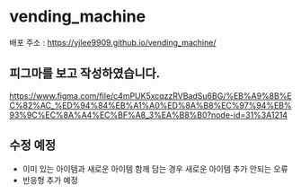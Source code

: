 # vending_machine

배포 주소 : https://yjlee9909.github.io/vending_machine/

## 피그마를 보고 작성하였습니다.

https://www.figma.com/file/c4mPUK5xcqzzRVBadSu6BG/%EB%A9%8B%EC%82%AC_%ED%94%84%EB%A1%A0%ED%8A%B8%EC%97%94%EB%93%9C%EC%8A%A4%EC%BF%A8_3%EA%B8%B0?node-id=31%3A1214

## 수정 예정

- 이미 있는 아이템과 새로운 아이템 함께 담는 경우 새로운 아이템 추가 안되는 오류
- 반응형 추가 예정
